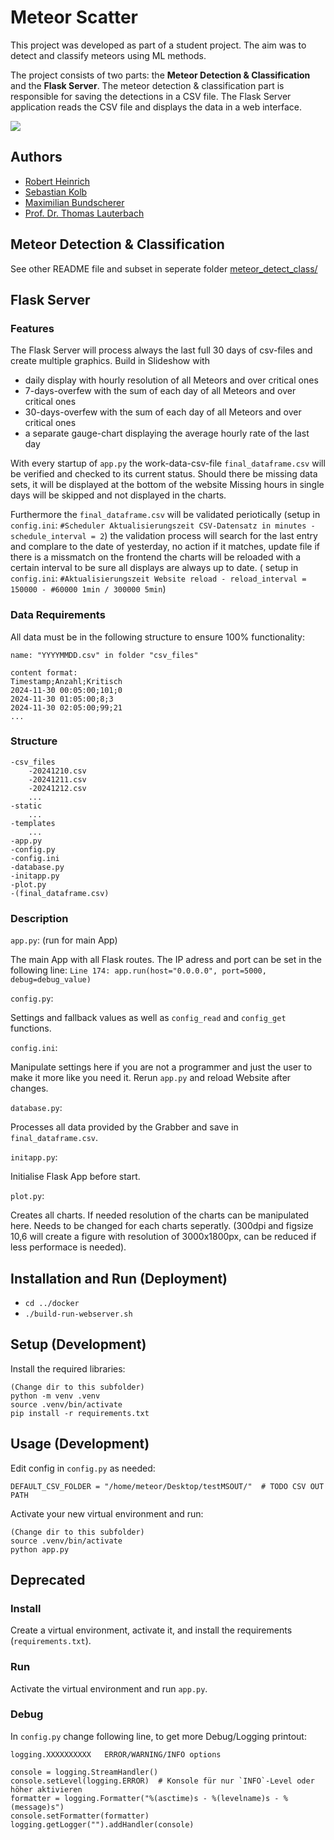 # Meteor Scatter

This project was developed as part of a student project. The aim was to detect and classify meteors using ML methods.

The project consists of two parts: the **Meteor Detection & Classification** and the **Flask Server**. The meteor
detection & classification part is responsible for saving the detections in a CSV file. The Flask Server application
reads the CSV file and displays the data in a web interface.

![](resources/preview.png)

## Authors

- [Robert Heinrich](mailto:heinrich.robert93@yahoo.de)
- [Sebastian Kolb](mailto:sebastian.kolb@online.de)
- [Maximilian Bundscherer](mailto:maximilian.bundscherer@th-nuernberg.de)
- [Prof. Dr. Thomas Lauterbach](mailto:thomas.lauterbach@th-nuernberg.de)

## Meteor Detection & Classification

See other README file and subset in seperate folder [meteor_detect_class/](meteor_detect_class/)

## Flask Server

### Features

The Flask Server will process always the last full 30 days of csv-files and create multiple graphics. Build in Slideshow
with

- daily display with hourly resolution of all Meteors and over critical ones
- 7-days-overfew with the sum of each day of all Meteors and over critical ones
- 30-days-overfew with the sum of each day of all Meteors and over critical ones
- a separate gauge-chart displaying the average hourly rate of the last day

With every startup of `app.py` the work-data-csv-file `final_dataframe.csv` will be verified and checked to its current
status. Should there be missing data sets, it will be displayed at the bottom of the website Missing hours in single
days will be skipped and not displayed in the charts.

Furthermore the `final_dataframe.csv` will be validated periotically (setup in `config.ini`:
`#Scheduler Aktualisierungszeit CSV-Datensatz in minutes - schedule_interval = 2`) the validation process will search
for the last entry and complare to the date of yesterday, no action if it matches, update file if there is a missmatch
on the frontend the charts will be reloaded with a certain interval to be sure all displays are always up to date. (
setup in `config.ini`: `#Aktualisierungszeit Website reload - reload_interval = 150000 - #60000 1min / 300000 5min`)

### Data Requirements

All data must be in the following structure to ensure 100% functionality:

`name: "YYYYMMDD.csv" in folder "csv_files"`

```
content format:
Timestamp;Anzahl;Kritisch
2024-11-30 00:05:00;101;0
2024-11-30 01:05:00;8;3
2024-11-30 02:05:00;99;21
... 
```

### Structure

```
-csv_files 
	-20241210.csv
	-20241211.csv
	-20241212.csv
	...
-static
	...
-templates
	...
-app.py
-config.py
-config.ini
-database.py
-initapp.py
-plot.py
-(final_dataframe.csv)
```

### Description

`app.py`: (run for main App)

The main App with all Flask routes. The IP adress and port can be set in the following line:
`Line 174: app.run(host="0.0.0.0", port=5000, debug=debug_value)`

`config.py`:

Settings and fallback values as well as `config_read` and `config_get` functions.

`config.ini`:

Manipulate settings here if you are not a programmer and just the user to make it more like you need it. Rerun `app.py`
and reload Website after changes.

`database.py`:

Processes all data provided by the Grabber and save in `final_dataframe.csv`.

`initapp.py`:

Initialise Flask App before start.

`plot.py`:

Creates all charts. If needed resolution of the charts can be manipulated here. Needs to be changed for each charts
seperatly. (300dpi and figsize 10,6 will create a figure with resolution of 3000x1800px, can be reduced if less
performace is needed).

## Installation and Run (Deployment)

- `cd ../docker`
- `./build-run-webserver.sh`

## Setup (Development)

Install the required libraries:

```
(Change dir to this subfolder)
python -m venv .venv
source .venv/bin/activate
pip install -r requirements.txt
```

## Usage (Development)

Edit config in `config.py` as needed:

```
DEFAULT_CSV_FOLDER = "/home/meteor/Desktop/testMSOUT/"  # TODO CSV OUT PATH
```

Activate your new virtual environment and run:

```
(Change dir to this subfolder)
source .venv/bin/activate
python app.py
```

## Deprecated

### Install

Create a virtual environment, activate it, and install the requirements (`requirements.txt`).

### Run

Activate the virtual environment and run `app.py`.

### Debug

In `config.py` change following line, to get more Debug/Logging printout:

```
logging.XXXXXXXXXX   ERROR/WARNING/INFO options

console = logging.StreamHandler()
console.setLevel(logging.ERROR)  # Konsole für nur `INFO`-Level oder höher aktivieren
formatter = logging.Formatter("%(asctime)s - %(levelname)s - %(message)s")
console.setFormatter(formatter)
logging.getLogger("").addHandler(console)
```
